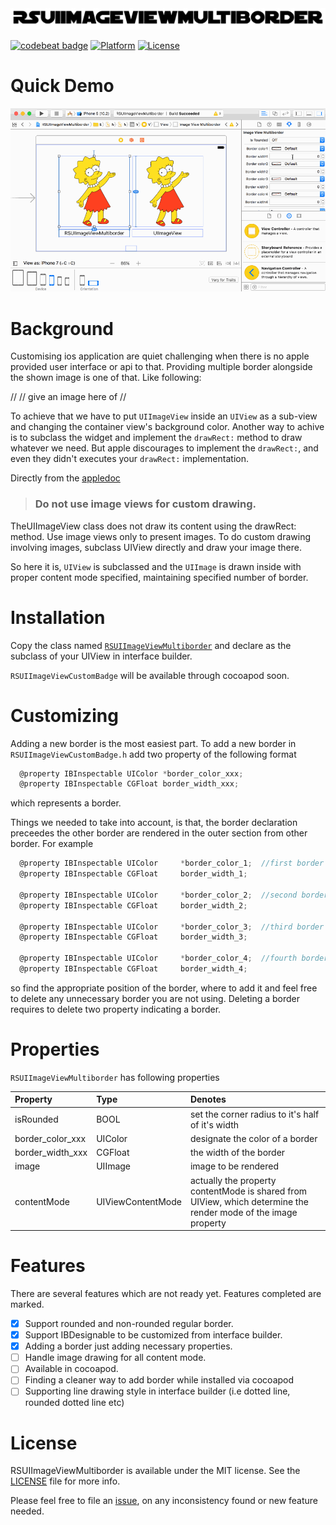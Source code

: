 
<img src="https://github.com/ratulSharker/Gif-Demonstration/blob/master/RSUIImageViewMultiborder/banner.png" style='color:#FF0000'>

<a href="https://codebeat.co/projects/github-com-ratulsharker-rsuiimageviewmultiborder"><img alt="codebeat badge" src="https://codebeat.co/badges/e1ce0815-765a-4e65-9365-c58a7dec7d29" /></a>
[![Platform](https://img.shields.io/badge/platform-ios-green.svg)](https://en.wikipedia.org/wiki/IOS)
[![License](https://img.shields.io/badge/license-MIT-blue.svg)](https://opensource.org/licenses/MIT)

# Quick Demo
<img src="https://github.com/ratulSharker/Gif-Demonstration/blob/master/RSUIImageViewMultiborder/RSUIImageViewMultiborder-demo.gif" alt="Demo">


# Background
Customising ios application are quiet challenging when there is no apple provided user interface or api to that. Providing multiple border alongside the shown image is one of that. Like following:

//
//  give an image here of 
//

To achieve that we have to put `UIImageView` inside an `UIView` as a sub-view and changing the container view's background color. Another way to achive is to subclass the widget and implement the `drawRect:` method to draw whatever we need. But apple discourages to implement the `drawRect:`, and even they didn't executes your `drawRect:` implementation. 

Directly from the [appledoc](https://developer.apple.com/reference/uikit/uiimageview?language=objc)

>### Do not use image views for custom drawing. 
TheUIImageView class does not draw its content using the drawRect: method. Use image views only to present images. To do custom drawing involving images, subclass UIView directly and draw your image there.

So here it is, `UIView` is subclassed and the `UIImage` is drawn inside with proper content mode specified, maintaining specified number of border.

# Installation
Copy the class named [`RSUIImageViewMultiborder`](https://github.com/ratulSharker/RSUIImageViewMultiborder/tree/master/RSUIImageViewMultiborder) and declare as the subclass of your UIView in interface builder.

`RSUIImageViewCustomBadge` will be available through cocoapod soon.

# Customizing
Adding a new border is the most easiest part. To add a new border in `RSUIImageViewCustomBadge.h` add two property of the following format

```objective-c
  @property IBInspectable UIColor *border_color_xxx;
  @property IBInspectable CGFloat border_width_xxx;
```

which represents a border.

Things we needed to take into account, is that, the border declaration preceedes the other border are rendered in the outer section from other border. For example

```objective-c
  @property IBInspectable UIColor     *border_color_1;  //first border - the outmost border
  @property IBInspectable CGFloat     border_width_1;

  @property IBInspectable UIColor     *border_color_2;  //second border
  @property IBInspectable CGFloat     border_width_2;

  @property IBInspectable UIColor     *border_color_3;  //third border from the outmost border
  @property IBInspectable CGFloat     border_width_3;

  @property IBInspectable UIColor     *border_color_4;  //fourth border
  @property IBInspectable CGFloat     border_width_4;
```

so find the appropriate position of the border, where to add it and feel free to delete any unnecessary border you are not using. Deleting a border requires to delete two property indicating a border.

# Properties
`RSUIImageViewMultiborder` has following properties 

|Property             |Type               |Denotes                                          |
|:--------------------|:------------------|:------------------------------------------------|
|isRounded            |BOOL               |set the corner radius to it's half of it's width |
|border_color_xxx     |UIColor            |designate the color of a border                  |
|border_width_xxx     |CGFloat            |the width of the border                          |
|image                |UIImage            |image to be rendered                             |
|contentMode          |UIViewContentMode  |actually the property contentMode is shared from UIView, which determine the render mode of the image property|


#  Features
There are several features which are not ready yet. Features completed are marked.

- [X] Support rounded and non-rounded regular border.
- [X] Support IBDesignable to be customized from interface builder.
- [X] Adding a border just adding necessary properties.
- [ ] Handle image drawing for all content mode.
- [ ] Available in cocoapod.
- [ ] Finding a cleaner way to add border while installed via cocoapod
- [ ] Supporting line drawing style in interface builder (i.e dotted line, rounded dotted line etc)

# License

RSUIImageViewMultiborder is available under the MIT license. See the [LICENSE](https://github.com/ratulSharker/RSUIImageViewMultiborder/blob/master/LICENSE) file for more info.

Please feel free to file an [issue](https://github.com/ratulSharker/RSUIImageViewMultiborder/issues), on any inconsistency found or new feature needed.
